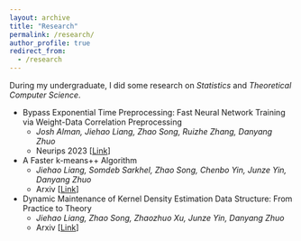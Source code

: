 ```yaml
---
layout: archive
title: "Research"
permalink: /research/
author_profile: true
redirect_from:
  - /research
---
```


During my undergraduate, I did some research on *Statistics* and *Theoretical Computer Science*.

* Bypass Exponential Time Preprocessing: Fast Neural Network Training via Weight-Data Correlation Preprocessing
  - *Josh Alman, Jiehao Liang, Zhao Song, Ruizhe Zhang, Danyang Zhuo*
  - Neurips 2023 [[Link](https://arxiv.org/pdf/2211.14227)]
* A Faster k-means++ Algorithm
  - *Jiehao Liang, Somdeb Sarkhel, Zhao Song, Chenbo Yin, Junze Yin, Danyang Zhuo*
  - Arxiv [[Link](https://arxiv.org/pdf/2211.15118)]
* Dynamic Maintenance of Kernel Density Estimation Data Structure: From Practice to Theory
  - *Jiehao Liang, Zhao Song, Zhaozhuo Xu, Junze Yin, Danyang Zhuo*
  - Arxiv [[Link](https://arxiv.org/pdf/2208.03915)]

